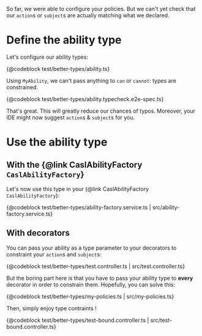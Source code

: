So far, we were able to configure your policies. But we can't yet check that our `action`s or `subject`s are actually matching what we declared.

# Define the ability type

Let's configure our ability types:

{@codeblock test/better-types/ability.ts}

Using `MyAbility`, we can't pass anything to `can` or `cannot`: types are constrained.

{@codeblock test/better-types/ability.typecheck.e2e-spec.ts}

That's great. This will greatly reduce our chances of typos. Moreover, your IDE might now suggest `action`s & `subject`s for you.

# Use the ability type

## With the {@link CaslAbilityFactory `CaslAbilityFactory`}

Let's now use this type in your {@link CaslAbilityFactory `CaslAbilityFactory`}:

{@codeblock test/better-types/ability-factory.service.ts | src/ability-factory.service.ts}

## With decorators

You can pass your ability as a type parameter to your decorators to constraint your `action`s and `subject`s:

{@codeblock test/better-types/test.controller.ts | src/test.controller.ts}

But the boring part here is that you have to pass your ability type to **every** decorator in order to constrain them. Hopefully, you can solve this:

{@codeblock test/better-types/my-policies.ts | src/my-policies.ts}

Then, simply enjoy type contraints !

{@codeblock test/better-types/test-bound.controller.ts | src/test-bound.controller.ts}
